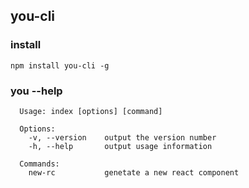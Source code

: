 ## you-cli

### install

```
npm install you-cli -g
```

### you --help
```
  Usage: index [options] [command]

  Options:
    -v, --version    output the version number
    -h, --help       output usage information
  
  Commands:
    new-rc           genetate a new react component

```